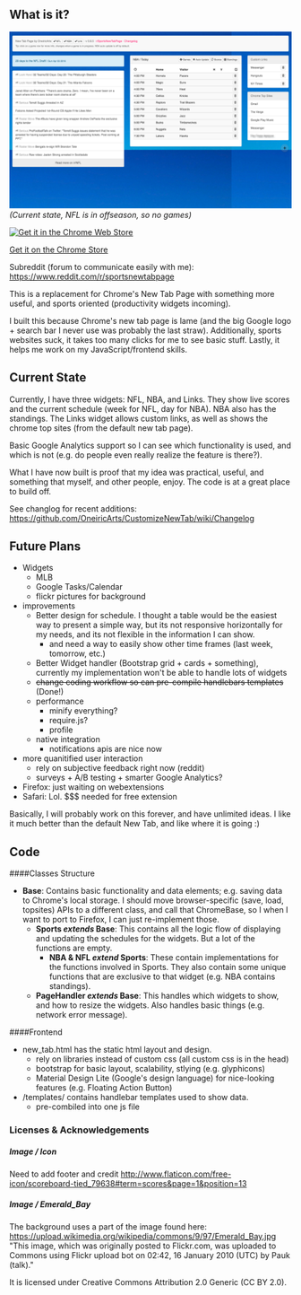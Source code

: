 
[//]: #	"NOTE TO SELF: update this more regularly"

## What is it?
![Screenshot](./screenshots/2016_03_04_overview.png?raw=true)
*(Current state, NFL is in offseason, so no games)*

[![Get it in the Chrome Web Store](https://developer.chrome.com/webstore/images/ChromeWebStore_BadgeWBorder_v2_206x58.png)](https://chrome.google.com/webstore/detail/sports-new-tab-page-beta/cbdhcjkifbkbckpoejnakoekiheijpei)

[Get it on the Chrome Store](https://chrome.google.com/webstore/detail/sports-new-tab-page-beta/cbdhcjkifbkbckpoejnakoekiheijpei)

Subreddit (forum to communicate easily with me): https://www.reddit.com/r/sportsnewtabpage

This is a replacement for Chrome's New Tab Page with something more useful, and sports oriented (productivity widgets incoming).

I built this because Chrome's new tab page is lame (and the big Google logo + search bar I never use was probably the last straw). Additionally, sports websites suck, it takes too many clicks for me to see basic stuff. Lastly, it helps me work on my JavaScript/frontend skills.

## Current State
Currently, I have three widgets: NFL, NBA, and Links. They show live scores and the current schedule (week for NFL, day for NBA). NBA also has the standings. The Links widget allows custom links, as well as shows the chrome top sites (from the default new tab page).

Basic Google Analytics support so I can see which functionality is used, and which is not (e.g. do people even really realize the feature is there?).

What I have now built is proof that my idea was practical, useful, and something that myself, and other people, enjoy. The code is at a great place to build off. 

See changlog for recent additions: https://github.com/OneiricArts/CustomizeNewTab/wiki/Changelog

## Future Plans

* Widgets
    - MLB
    - Google Tasks/Calendar
    - flickr pictures for background
* improvements
    - Better design for schedule. I thought a table would be the easiest way to present a simple way, but its not responsive horizontally for my needs, and its not flexible in the information I can show.
        + and need a way to easily show other time frames (last week, tomorrow, etc.)
    - Better Widget handler (Bootstrap grid + cards + something), currently my implementation won't be able to handle lots of widgets
    - ~~change coding workflow so can pre-compile handlebars templates~~ (Done!)
    - performance
        + minify everything?
        + require.js?
        + profile
    - native integration
        + notifications apis are nice now
* more quanitified user interaction
    - rely on subjective feedback right now (reddit)
    - surveys + A/B testing + smarter Google Analytics?
* Firefox: just waiting on webextensions
* Safari: Lol. $$$ needed for free extension

Basically, I will probably work on this forever, and have unlimited ideas. I like it much better than the default New Tab, and like where it is going :)

## Code

####Classes Structure

* **Base**: Contains basic functionality and data elements; e.g. saving data to Chrome's local storage. I should move browser-specific (save, load, topsites) APIs to a different class, and call that ChromeBase, so I when I want to port to Firefox, I can just re-implement those.
    - **Sports *extends* Base**: This contains all the logic flow of displaying and updating the schedules for the widgets. But a lot of the functions are empty.
        + **NBA & NFL *extend* Sports**: These contain implementations for the functions involved in Sports. They also contain some unique functions that are exclusive to that widget (e.g. NBA contains standings).
    - **PageHandler *extends* Base**: This handles which widgets to show, and how to resize the widgets. Also handles basic things (e.g. network error message).

####Frontend
* new_tab.html has the static html layout and design.
    - rely on libraries instead of custom css (all custom css is in the head)
    - bootstrap for basic layout, scalability, stlying (e.g. glyphicons)
    - Material Design Lite (Google's design language) for nice-looking features (e.g. Floating Action Button)
* /templates/ contains handlebar templates used to show data.
    - pre-combiled into one js file

### Licenses & Acknowledgements  

##### Image / Icon

Need to add footer and credit http://www.flaticon.com/free-icon/scoreboard-tied_79638#term=scores&page=1&position=13

##### Image / Emerald_Bay
The background uses a part of the image found here:
https://upload.wikimedia.org/wikipedia/commons/9/97/Emerald_Bay.jpg
"This image, which was originally posted to Flickr.com, was uploaded to Commons using Flickr upload bot on 02:42, 16 January 2010 (UTC) by Pauk (talk)."

It is licensed under Creative Commons Attribution 2.0 Generic (CC BY 2.0).